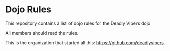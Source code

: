 Dojo Rules
==========

This repository contains a list of dojo rules for the Deadly Vipers dojo

All members should read the rules.

This is the organization that started all this: https://github.com/deadlyvipers.
